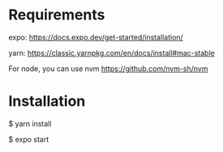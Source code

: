 # Requirements

expo: https://docs.expo.dev/get-started/installation/

yarn: https://classic.yarnpkg.com/en/docs/install#mac-stable

For node, you can use nvm https://github.com/nvm-sh/nvm

# Installation

 $ yarn install

 $ expo start